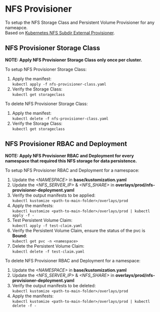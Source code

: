 # NFS Provisioner
To setup the NFS Storage Class and Persistent Volume Provisioner for any nameapce.  
Based on [Kubernetes NFS Subdir External Provisioner](https://github.com/kubernetes-sigs/nfs-subdir-external-provisioner).  
  
## NFS Provisioner Storage Class
**NOTE: Apply NFS Provisioner Storage Class only once per cluster.**  
  
To setup NFS Provisioner Storage Class:
1. Apply the manifest:  
   `kubectl apply -f nfs-provisioner-class.yaml`
1. Verify the Storage Class:  
   `kubectl get storageclass`
  
To delete NFS Provisioner Storage Class:
1. Apply the manifest:  
   `kubectl delete -f nfs-provisioner-class.yaml`
2. Verify the Storage Class:  
   `kubectl get storageclass`
  
## NFS Provisioner RBAC and Deployment
**NOTE: Apply NFS Provisioner RBAC and Deployment for every namespace that required this NFS storage for data persistence.**  

To setup NFS Provisioner RBAC and Deployment for a namespace:
1. Update the *\<NAMESPACE\>* in **base/kustomization.yaml**
2. Update the *<NFS_SERVER_IP>* & *<NFS_SHARE>* in **overlays/prod/nfs-provisioner-deployment.yaml**
3. Verify the output manifests to be applied:  
   `kubectl kustomize <path-to-main-folder>/overlays/prod`
4. Apply the manifests:  
   `kubectl kustomize <path-to-main-folder>/overlays/prod | kubectl apply -f -`
5. Test Persistent Volume Claim:  
   `kubectl apply -f test-claim.yaml`
6. Verify the Persistent Volume Claim, ensure the status of the pvc is **Bound**:  
   `kubectl get pvc -n <namespace>`
7. Delete the Persistent Volume Claim:  
   `kubectl delete -f test-claim.yaml`
   
To delete NFS Provisioner RBAC and Deployment for a namespace:
1. Update the *\<NAMESPACE\>* in **base/kustomization.yaml**
2. Update the *<NFS_SERVER_IP>* & *<NFS_SHARE>* in **overlays/prod/nfs-provisioner-deployment.yaml**
3. Verify the output manifests to be deleted:  
   `kubectl kustomize <path-to-main-folder>/overlays/prod`
4. Apply the manifests:  
   `kubectl kustomize <path-to-main-folder>/overlays/prod | kubectl delete -f -`
